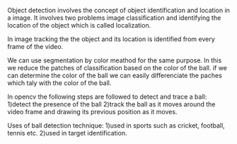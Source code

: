 Object detection involves the concept of object identification and location in a image. It involves two problems image classification and identifying the location of the object which is called localization.

In image tracking the the object and its location is identified from every frame of the video.

We can use segmentation by color meathod for the same purpose. In this we reduce the patches of classification based on the color of the ball. if we can determine the color of the ball we can easily differenciate the paches which taly with the color of the ball.


In opencv the following steps are followed to detect and trace a ball:
1)detect the presence of the ball
2)track the ball as it moves around the video frame and drawing its previous position as it moves.


Uses of ball detection technique:
1)used in sports such as cricket, football, tennis etc.
2)used in target identification.
